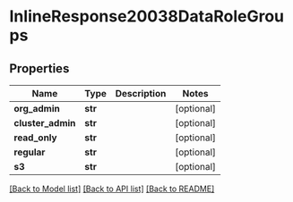 # InlineResponse20038DataRoleGroups

## Properties
Name | Type | Description | Notes
------------ | ------------- | ------------- | -------------
**org_admin** | **str** |  | [optional] 
**cluster_admin** | **str** |  | [optional] 
**read_only** | **str** |  | [optional] 
**regular** | **str** |  | [optional] 
**s3** | **str** |  | [optional] 

[[Back to Model list]](../README.md#documentation-for-models) [[Back to API list]](../README.md#documentation-for-api-endpoints) [[Back to README]](../README.md)

